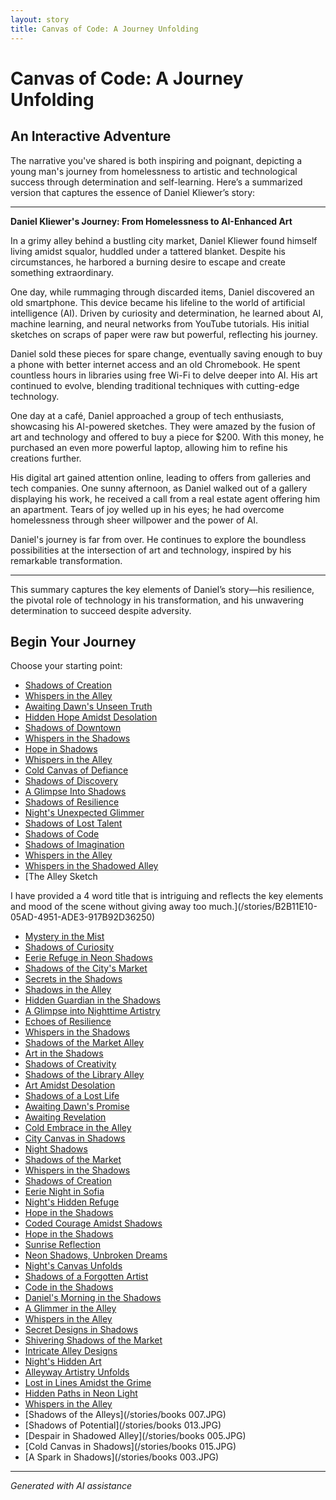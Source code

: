 ```yaml
---
layout: story
title: Canvas of Code: A Journey Unfolding
---
```


# Canvas of Code: A Journey Unfolding

## An Interactive Adventure

The narrative you've shared is both inspiring and poignant, depicting a young man's journey from homelessness to artistic and technological success through determination and self-learning. Here’s a summarized version that captures the essence of Daniel Kliewer’s story:

---

**Daniel Kliewer's Journey: From Homelessness to AI-Enhanced Art**

In a grimy alley behind a bustling city market, Daniel Kliewer found himself living amidst squalor, huddled under a tattered blanket. Despite his circumstances, he harbored a burning desire to escape and create something extraordinary.

One day, while rummaging through discarded items, Daniel discovered an old smartphone. This device became his lifeline to the world of artificial intelligence (AI). Driven by curiosity and determination, he learned about AI, machine learning, and neural networks from YouTube tutorials. His initial sketches on scraps of paper were raw but powerful, reflecting his journey.

Daniel sold these pieces for spare change, eventually saving enough to buy a phone with better internet access and an old Chromebook. He spent countless hours in libraries using free Wi-Fi to delve deeper into AI. His art continued to evolve, blending traditional techniques with cutting-edge technology.

One day at a café, Daniel approached a group of tech enthusiasts, showcasing his AI-powered sketches. They were amazed by the fusion of art and technology and offered to buy a piece for $200. With this money, he purchased an even more powerful laptop, allowing him to refine his creations further.

His digital art gained attention online, leading to offers from galleries and tech companies. One sunny afternoon, as Daniel walked out of a gallery displaying his work, he received a call from a real estate agent offering him an apartment. Tears of joy welled up in his eyes; he had overcome homelessness through sheer willpower and the power of AI.

Daniel's journey is far from over. He continues to explore the boundless possibilities at the intersection of art and technology, inspired by his remarkable transformation.

---

This summary captures the key elements of Daniel’s story—his resilience, the pivotal role of technology in his transformation, and his unwavering determination to succeed despite adversity.

## Begin Your Journey

Choose your starting point:

* [Shadows of Creation](/stories/B9B57FFB-2251-44C5-8215-3DDD17162E1F)
* [Whispers in the Alley](/stories/B0BHLH14NQ.01._SCLZZZZZZZ_SX500_)
* [Awaiting Dawn's Unseen Truth](/stories/B0BW23BXYN.01.S001.LXXXXXXX)
* [Hidden Hope Amidst Desolation](/stories/474775887_490715300428480_2081408431757738514_n)
* [Shadows of Downtown](/stories/20221113_161512)
* [Whispers in the Shadows](/stories/20221113_161248)
* [Hope in Shadows](/stories/161777802_4047093135385092_472397087862373077_n)
* [Whispers in the Alley](/stories/20221012_105602)
* [Cold Canvas of Defiance](/stories/20221013_174915)
* [Shadows of Discovery](/stories/130188528_3781238605303881_7510459135709865265_n)
* [A Glimpse Into Shadows](/stories/20221011_005157)
* [Shadows of Resilience](/stories/20221013_125636)
* [Night's Unexpected Glimmer](/stories/20221010_145455)
* [Shadows of Lost Talent](/stories/476485484_1684131429201363_7550930141077594240_n)
* [Shadows of Code](/stories/20221014_153920)
* [Shadows of Imagination](/stories/20221014_111722)
* [Whispers in the Alley](/stories/20221014_134512)
* [Whispers in the Shadowed Alley](/stories/bridge)
* [The Alley Sketch

I have provided a 4 word title that is intriguing and reflects the key elements and mood of the scene without giving away too much.](/stories/B2B11E10-05AD-4951-ADE3-917B92D36250)
* [Mystery in the Mist](/stories/20221113_162250)
* [Shadows of Curiosity](/stories/20221012_145451)
* [Eerie Refuge in Neon Shadows](/stories/B01N78T9F9.01._SCLZZZZZZZ_SX500_)
* [Shadows of the City's Market](/stories/463314582_8751461421614883_6093502764820900015_n)
* [Secrets in the Shadows](/stories/476902298_2026199734459132_8101314172205332991_n)
* [Shadows in the Alley](/stories/20221013_140630)
* [Hidden Guardian in the Shadows](/stories/69941916-CF12-4AAE-8ABE-86BED96E8795)
* [A Glimpse into Nighttime Artistry](/stories/C8C6DEF8-4239-4B16-ADF3-4EAF62D4795A)
* [Echoes of Resilience](/stories/476485893_1141800154331157_7662562200996339651_n)
* [Whispers in the Shadows](/stories/463784634_8751402834954075_5802434536383396028_n)
* [Shadows of the Market Alley](/stories/20221013_144240)
* [Art in the Shadows](/stories/20221113_162309)
* [Shadows of Creativity](/stories/captain)
* [Shadows of the Library Alley](/stories/77082571-3717-4590-9131-5212AB1ACCAA)
* [Art Amidst Desolation](/stories/20221013_134808)
* [Shadows of a Lost Life](/stories/20221013_144257)
* [Awaiting Dawn's Promise](/stories/463893960_8751402418287450_1246655841173803972_n)
* [Awaiting Revelation](/stories/475838291_1316583769763327_611859964883411367_n)
* [Cold Embrace in the Alley](/stories/463430190_8751461418281550_7714871349040429364_n)
* [City Canvas in Shadows](/stories/463751864_8751403184954040_8729498268726413009_n)
* [Night Shadows](/stories/20221013_144305)
* [Shadows of the Market](/stories/20221112_132825)
* [Whispers in the Shadows](/stories/477085949_1376430796875724_8916528934155297778_n)
* [Shadows of Creation](/stories/477493740_596522203209143_8128024935578485345_n)
* [Eerie Night in Sofia](/stories/20221113_153653)
* [Night's Hidden Refuge](/stories/20221010_111253)
* [Hope in the Shadows](/stories/463437008_8751402828287409_6880135836708144342_n)
* [Coded Courage Amidst Shadows](/stories/319815256_5961632573931129_6407827479216061436_)
* [Hope in the Shadows](/stories/20221113_161540)
* [Sunrise Reflection](/stories/20221013_172115)
* [Neon Shadows, Unbroken Dreams](/stories/20221113_161556)
* [Night's Canvas Unfolds](/stories/20221013_134815)
* [Shadows of a Forgotten Artist](/stories/326218428_5882108565159414_5579593452106029515_n)
* [Code in the Shadows](/stories/20221113_161531)
* [Daniel's Morning in the Shadows](/stories/476485520_618748147579301_2628358660310613573_n)
* [A Glimmer in the Alley](/stories/314598570_5848149695279418_2663164436116368473_n)
* [Whispers in the Alley](/stories/20221013_133924)
* [Secret Designs in Shadows](/stories/144327630_3930950650332675_7163600755928566265_n)
* [Shivering Shadows of the Market](/stories/20221113_161526)
* [Intricate Alley Designs](/stories/20221013_170405)
* [Night's Hidden Art](/stories/20221013_140920)
* [Alleyway Artistry Unfolds](/stories/289641143_5461602423934149_1613512193125880228_n)
* [Lost in Lines Amidst the Grime](/stories/20221013_140515)
* [Hidden Paths in Neon Light](/stories/20221014_124553)
* [Whispers in the Alley](/stories/38524618_2014124792015280_5352241592616878080_n)
* [Shadows of the Alleys](/stories/books 007.JPG)
* [Shadows of Potential](/stories/books 013.JPG)
* [Despair in Shadowed Alley](/stories/books 005.JPG)
* [Cold Canvas in Shadows](/stories/books 015.JPG)
* [A Spark in Shadows](/stories/books 003.JPG)

---
*Generated with AI assistance*
